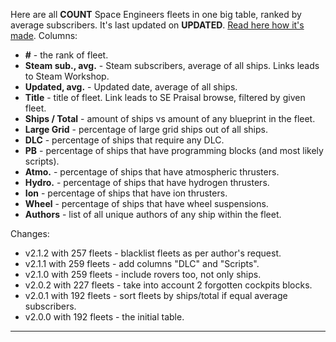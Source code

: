 Here are all __COUNT__ Space Engineers fleets in one big table, ranked by average subscribers. It's last updated on __UPDATED__. [Read here how it's made](./fleets-how). Columns:
- **#** - the rank of fleet.
- **Steam sub., avg.** - Steam subscribers, average of all ships. Links leads to Steam Workshop.
- **Updated, avg.** - Updated date, average of all ships.
- **Title** - title of fleet. Link leads to SE Praisal browse, filtered by given fleet.
- **Ships / Total** - amount of ships vs amount of any blueprint in the fleet.
- **Large Grid** - percentage of large grid ships out of all ships.
- **DLC** - percentage of ships that require any DLC.
- **PB** - percentage of ships that have programming blocks (and most likely scripts).
- **Atmo.** - percentage of ships that have atmospheric thrusters.
- **Hydro.** - percentage of ships that have hydrogen thrusters.
- **Ion** - percentage of ships that have ion thrusters.
- **Wheel** - percentage of ships that have wheel suspensions.
- **Authors** - list of all unique authors of any ship within the fleet.

Changes:
- v2.1.2 with 257 fleets - blacklist fleets as per author's request.
- v2.1.1 with 259 fleets - add columns "DLC" and "Scripts".
- v2.1.0 with 259 fleets - include rovers too, not only ships.
- v2.0.2 with 227 fleets - take into account 2 forgotten cockpits blocks.
- v2.0.1 with 192 fleets - sort fleets by ships/total if equal average subscribers.
- v2.0.0 with 192 fleets - the initial table.

****
